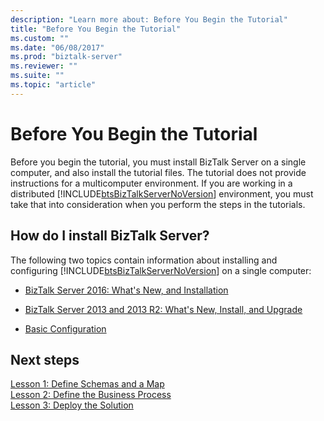 ```yaml
---
description: "Learn more about: Before You Begin the Tutorial"
title: "Before You Begin the Tutorial"
ms.custom: ""
ms.date: "06/08/2017"
ms.prod: "biztalk-server"
ms.reviewer: ""
ms.suite: ""
ms.topic: "article"
---
```

# Before You Begin the Tutorial
Before you begin the tutorial, you must install BizTalk Server on a single computer, and also install the tutorial files. The tutorial does not provide instructions for a multicomputer environment. If you are working in a distributed [!INCLUDE[btsBizTalkServerNoVersion](../includes/btsbiztalkservernoversion-md.md)] environment, you must take that into consideration when you perform the steps in the tutorials.  
  
## How do I install BizTalk Server?  
 The following two topics contain information about installing and configuring [!INCLUDE[btsBizTalkServerNoVersion](../includes/btsbiztalkservernoversion-md.md)] on a single computer:  
  
-   [BizTalk Server 2016: What's New, and Installation](../install-and-config-guides/biztalk-server-2016-what-s-new-and-installation.md)

- [BizTalk Server 2013 and 2013 R2: What's New, Install, and Upgrade](../install-and-config-guides/biztalk-server-2013-and-2013-r2-what-s-new-install-and-upgrade.md)
  
-   [Basic Configuration](../install-and-config-guides/configure-biztalk-server.md)  
  

## Next steps 
 [Lesson 1: Define Schemas and a Map](../core/lesson-1-define-schemas-and-a-map.md)   
 [Lesson 2: Define the Business Process](../core/lesson-2-define-the-business-process.md)   
 [Lesson 3: Deploy the Solution](../core/lesson-3-deploy-the-solution.md)
